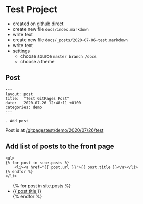 # Test Project

- created on github direct
- create new file `docs/index.markdown`
- write text
- create new file `docs/_posts/2020-07-06-test.markdown`
- write text
- settings
    - choose source `master branch /docs`
    - choose a theme
    

## Post

~~~~~~~~
---
layout: post
title:  "Test GitPages Post"
date:   2020-07-26 12:48:11 +0100
categories: demo
---

- Add post
~~~~~~~~

Post is at [/gitpagestest/demo/2020/07/26/test](/gitpagestest/demo/2020/07/26/test)

## Add list of posts to the front page

~~~~~~~~
<ul>
{% for post in site.posts %}   
    <li><a href="{{ post.url }}">{{ post.title }}</a></li>
{% endfor %}
</li>
~~~~~~~~

<ul>
{% for post in site.posts %}   
    <li><a href="{{ post.url }}">{{ post.title }}</a></li>
{% endfor %}
</li>
